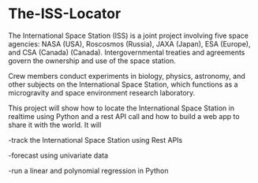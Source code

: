 # The-ISS-Locator
The International Space Station (ISS) is a joint project involving five space agencies: NASA (USA), Roscosmos (Russia), JAXA (Japan), ESA (Europe), and CSA (Canada) (Canada). Intergovernmental treaties and agreements govern the ownership and use of the space station.

Crew members conduct experiments in biology, physics, astronomy, and other subjects on the International Space Station, which functions as a microgravity and space environment research laboratory.

This project will show how to locate the International Space Station in realtime using Python and a rest API call and how to build a web app to share it with the world.
It will

-track the International Space Station using Rest APIs

-forecast using univariate data

-run a linear and polynomial regression in Python

